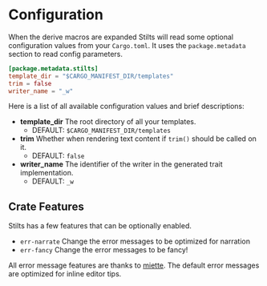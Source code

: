 # Configuration

When the derive macros are expanded Stilts will read some optional configuration values from
your `Cargo.toml`. It uses the `package.metadata` section to read config parameters.

```toml
[package.metadata.stilts]
template_dir = "$CARGO_MANIFEST_DIR/templates"
trim = false
writer_name = "_w"
```

Here is a list of all available configuration values and brief descriptions:

- **template_dir** The root directory of all your templates.
    - DEFAULT: `$CARGO_MANIFEST_DIR/templates`
- **trim** Whether when rendering text content if `trim()` should be called on it.
    - DEFAULT: `false`
- **writer_name** The identifier of the writer in the generated trait implementation.
    - DEFAULT: `_w`

## Crate Features

Stilts has a few features that can be optionally enabled.

- `err-narrate` Change the error messages to be optimized for narration
- `err-fancy` Change the error messages to be fancy!

All error message features are thanks to [miette](https://github.com/zkat/miette).
The default error messages are optimized for inline editor tips.
